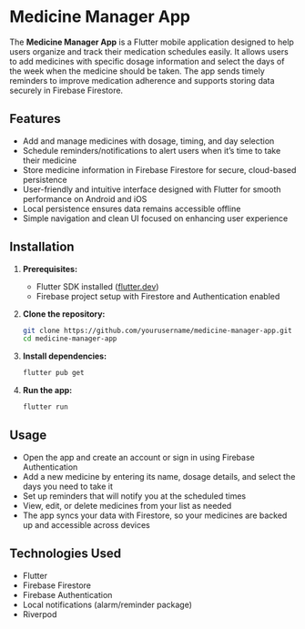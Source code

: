 # Medicine Manager App

The **Medicine Manager App** is a Flutter mobile application designed to help users organize and track their medication schedules easily. It allows users to add medicines with specific dosage information and select the days of the week when the medicine should be taken. The app sends timely reminders to improve medication adherence and supports storing data securely in Firebase Firestore.

## Features

- Add and manage medicines with dosage, timing, and day selection  
- Schedule reminders/notifications to alert users when it’s time to take their medicine  
- Store medicine information in Firebase Firestore for secure, cloud-based persistence  
- User-friendly and intuitive interface designed with Flutter for smooth performance on Android and iOS  
- Local persistence ensures data remains accessible offline  
- Simple navigation and clean UI focused on enhancing user experience  

## Installation

1. **Prerequisites:**  
    - Flutter SDK installed ([flutter.dev](https://flutter.dev/docs/get-started/install))  
    - Firebase project setup with Firestore and Authentication enabled  

2. **Clone the repository:**  
    ```bash
    git clone https://github.com/yourusername/medicine-manager-app.git
    cd medicine-manager-app
    ```

3. **Install dependencies:**  
    ```bash
    flutter pub get
    ```
4. **Run the app:**  
    ```bash
    flutter run
    ```
## Usage

- Open the app and create an account or sign in using Firebase Authentication
- Add a new medicine by entering its name, dosage details, and select the days you need to take it
- Set up reminders that will notify you at the scheduled times
- View, edit, or delete medicines from your list as needed
- The app syncs your data with Firestore, so your medicines are backed up and accessible across devices

## Technologies Used
- Flutter
- Firebase Firestore
- Firebase Authentication
- Local notifications (alarm/reminder package)
- Riverpod 
